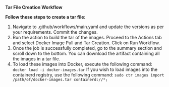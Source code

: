 **Tar File Creation Workflow**

**Follow these steps to create a tar file:**

1. Navigate to .github/workflows/main.yaml and update the versions as per your requirements. Commit the changes.
2. Run the action to build the tar of the images. Proceed to the Actions tab and select Docker Image Pull and Tar Creation. Click on Run Workflow.
3. Once the job is successfully completed, go to the summary section and scroll down to the bottom. You can download the artifact containing all the images in a tar file.
4. To load these images into Docker, execute the following command:
`docker load -i docker-images.tar`
If you wish to load images into the containerd registry, use the following command:
`sudo ctr images import /path/of/docker-images.tar containerd://*;`
